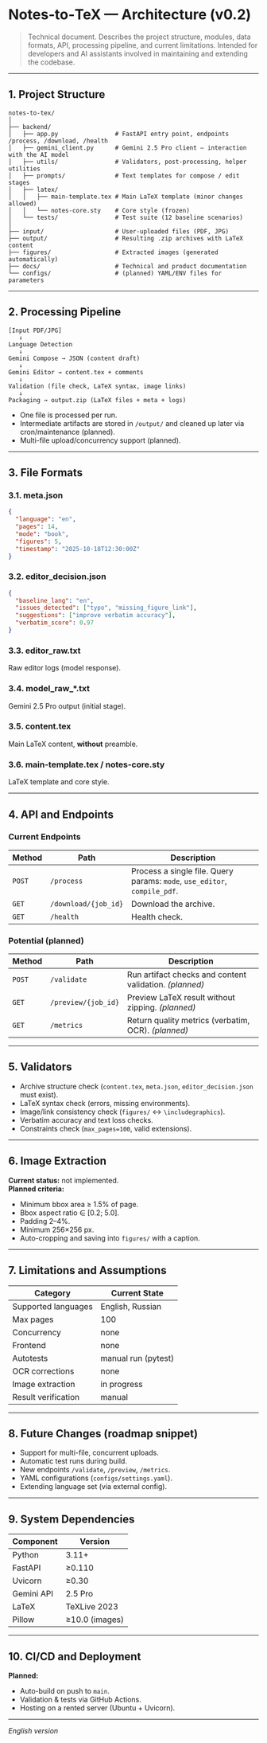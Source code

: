 # Notes‑to‑TeX — Architecture (v0.2)

> Technical document. Describes the project structure, modules, data formats, API, processing pipeline, and current limitations.
> Intended for developers and AI assistants involved in maintaining and extending the codebase.

---

## 1. Project Structure

```
notes-to-tex/
│
├── backend/
│   ├── app.py                # FastAPI entry point, endpoints /process, /download, /health
│   ├── gemini_client.py      # Gemini 2.5 Pro client — interaction with the AI model
│   ├── utils/                # Validators, post-processing, helper utilities
│   ├── prompts/              # Text templates for compose / edit stages
│   ├── latex/
│   │   ├── main-template.tex # Main LaTeX template (minor changes allowed)
│   │   └── notes-core.sty    # Core style (frozen)
│   └── tests/                # Test suite (12 baseline scenarios)
│
├── input/                    # User-uploaded files (PDF, JPG)
├── output/                   # Resulting .zip archives with LaTeX content
├── figures/                  # Extracted images (generated automatically)
├── docs/                     # Technical and product documentation
└── configs/                  # (planned) YAML/ENV files for parameters
```

---

## 2. Processing Pipeline

```
[Input PDF/JPG]
   ↓
Language Detection
   ↓
Gemini Compose → JSON (content draft)
   ↓
Gemini Editor → content.tex + comments
   ↓
Validation (file check, LaTeX syntax, image links)
   ↓
Packaging → output.zip (LaTeX files + meta + logs)
```

- One file is processed per run.
- Intermediate artifacts are stored in `/output/` and cleaned up later via cron/maintenance (planned).
- Multi-file upload/concurrency support (planned).

---

## 3. File Formats

### 3.1. meta.json
```json
{
  "language": "en",
  "pages": 14,
  "mode": "book",
  "figures": 5,
  "timestamp": "2025-10-18T12:30:00Z"
}
```

### 3.2. editor_decision.json
```json
{
  "baseline_lang": "en",
  "issues_detected": ["typo", "missing_figure_link"],
  "suggestions": ["improve verbatim accuracy"],
  "verbatim_score": 0.97
}
```

### 3.3. editor_raw.txt
Raw editor logs (model response).

### 3.4. model_raw_*.txt
Gemini 2.5 Pro output (initial stage).

### 3.5. content.tex
Main LaTeX content, **without** preamble.

### 3.6. main-template.tex / notes-core.sty
LaTeX template and core style.

---

## 4. API and Endpoints

### Current Endpoints
| Method | Path | Description |
|--------|------|-------------|
| `POST` | `/process` | Process a single file. Query params: `mode`, `use_editor`, `compile_pdf`. |
| `GET`  | `/download/{job_id}` | Download the archive. |
| `GET`  | `/health` | Health check. |

### Potential (planned)
| Method | Path | Description |
|--------|------|-------------|
| `POST` | `/validate` | Run artifact checks and content validation. *(planned)* |
| `GET`  | `/preview/{job_id}` | Preview LaTeX result without zipping. *(planned)* |
| `GET`  | `/metrics` | Return quality metrics (verbatim, OCR). *(planned)* |

---

## 5. Validators

- Archive structure check (`content.tex`, `meta.json`, `editor_decision.json` must exist).  
- LaTeX syntax check (errors, missing environments).  
- Image/link consistency check (`figures/` ↔ `\includegraphics`).  
- Verbatim accuracy and text loss checks.  
- Constraints check (`max_pages=100`, valid extensions).  

---

## 6. Image Extraction

**Current status:** not implemented.  
**Planned criteria:**
- Minimum bbox area ≥ 1.5% of page.  
- Bbox aspect ratio ∈ [0.2; 5.0].  
- Padding 2–4%.  
- Minimum 256×256 px.  
- Auto-cropping and saving into `figures/` with a caption.

---

## 7. Limitations and Assumptions

| Category | Current State |
|----------|---------------|
| Supported languages | English, Russian |
| Max pages | 100 |
| Concurrency | none |
| Frontend | none |
| Autotests | manual run (pytest) |
| OCR corrections | none |
| Image extraction | in progress |
| Result verification | manual |

---

## 8. Future Changes (roadmap snippet)

- Support for multi-file, concurrent uploads.  
- Automatic test runs during build.  
- New endpoints `/validate`, `/preview`, `/metrics`.  
- YAML configurations (`configs/settings.yaml`).  
- Extending language set (via external config).  

---

## 9. System Dependencies

| Component | Version |
|-----------|---------|
| Python | 3.11+ |
| FastAPI | ≥0.110 |
| Uvicorn | ≥0.30 |
| Gemini API | 2.5 Pro |
| LaTeX | TeXLive 2023 |
| Pillow | ≥10.0 (images) |

---

## 10. CI/CD and Deployment

**Planned:**  
- Auto-build on push to `main`.  
- Validation & tests via GitHub Actions.  
- Hosting on a rented server (Ubuntu + Uvicorn).  

---

*English version*
